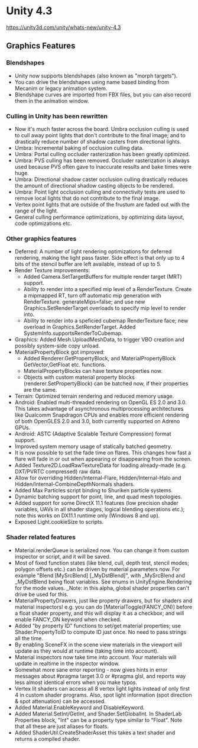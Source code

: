 # Unity 4.3
https://unity3d.com/unity/whats-new/unity-4.3

## Graphics Features


### Blendshapes
<ul>
<li>Unity now supports blendshapes (also known as "morph targets").</li>
<li>You can drive the blendshapes using name based binding from Mecanim or legacy animation system.</li>
<li>Blendshape curves are imported from FBX files, but you can also record them in the animation window.</li>
</ul>

### Culling in Unity has been rewritten
<ul>
<li>Now it's much faster across the board. Umbra occlusion culling is used to cull away point lights that don't contribute to the final image; and to drastically reduce number of shadow casters from directional lights.</li>
<li>Umbra: Incremental baking of occlusion culling data.</li>
<li>Umbra: Portal culling occluder rasterization has been greatly optimized.</li>
<li>Umbra: PVS culling has been removed. Occluder rasterization is always used because PVS often gave to inaccurate results and bake times were huge.</li>
<li>Umbra: Directional shadow caster occlusion culling drastically reduces the amount of directional shadow casting objects to be rendered.</li>
<li>Umbra: Point light occlusion culling and connectivity tests are used to remove local lights that do not contribute to the final image.</li>
<li>Vertex point lights that are outside of the frustum are faded out with the range of the light.</li>
<li>General culling performance optimizations, by optimizing data layout, code optimizations etc.</li>
</ul>

### Other graphics features
<ul>
<li>Deferred: A number of light rendering optimizations for deferred rendering, making the light pass faster. Side effect is that only up to 4 bits of the stencil buffer are left available, instead of up to 5.</li>
<li>Render Texture improvements: 
<ul>
<li>Added Camera.SetTargetBuffers for multiple render target (MRT) support.</li>
<li>Ability to render into a specified mip level of a RenderTexture. Create a mipmapped RT, turn off automatic mip generation with RenderTexture. generateMips=false; and use new Graphics.SetRenderTarget overloads to specify mip level to render into.</li>
<li>Ability to render into a speficied cubemap RenderTexture face; new overload in Graphics.SetRenderTarget. Added SystemInfo.supportsRenderToCubemap.</li>
</ul></li>
<li>Graphics: Added Mesh.UploadMeshData, to trigger VBO creation and possibly system-side copy unload.</li>
<li>MaterialPropertyBlock got improved: 
<ul>
<li>Added Renderer.GetPropertyBlock, and MaterialPropertyBlock GetVector,GetFloat etc. functions.</li>
<li>MaterialPropertyBlocks can have texture properties now.</li>
<li>Objects with custom material property blocks (renderer.SetPropertyBlock) can be batched now, if their properties are the same.</li>
</ul></li>
<li>Terrain: Optimized terrain rendering and reduced memory usage.</li>
<li>Android: Enabled multi-threaded rendering on OpenGL ES 2.0 and 3.0. This takes advantage of asynchronous multiprocessing architectures like Qualcomm Snapdragon CPUs and enables more efficient rendering of both OpenGLES 2.0 and 3.0, both currently supported on Adreno GPUs.</li>
<li>Android: ASTC (Adaptive Scalable Texture Compression) format support.</li>
<li>Improved system memory usage of statically batched geometry.</li>
<li>It is now possible to set the fade time on flares. This changes how fast a flare will fade in or out when appearing or disappearing from the screen.</li>
<li>Added Texture2D.LoadRawTextureData for loading already-made (e.g. DXT/PVRTC compressed) raw data.</li>
<li>Allow for overriding Hidden/Internal-Flare, Hidden/Internal-Halo and Hidden/Internal-CombineDepthNormals shaders.</li>
<li>Added Max Particles script binding to Shuriken particle systems.</li>
<li>Dynamic batching support for point, line, and quad mesh topologies.</li>
<li>Added support for some DirectX 11.1 features (low precision shader variables, UAVs in all shader stages, logical blending operations etc.); note this works on DX11.1 runtime only (Windows 8 and up).</li>
<li>Exposed Light.cookieSize to scripts.</li>
</ul>

### Shader related features
<ul>
<li>Material.renderQueue is serialized now. You can change it from custom inspector or script, and it will be saved.</li>
<li>Most of fixed function states (like blend, cull, depth test, stencil modes; polygon offsets etc.) can be driven by material parameters now. For example "Blend [MySrcBlend] [_MyDstBlend]", with _MySrcBlend and _MyDstBlend being float variables. See enums in UnityEngine.Rendering for the mode values. _Note: in this alpha, global shader properties can't drive be used for this.</li>
<li>MaterialPropertyDrawers, just like property drawers, but for shaders and material inspectors! e.g. you can do [MaterialToggle(FANCY_ON)] before a float shader property, and this will display it as a checkbox; and will enable FANCY_ON keyword when checked. </li>
<li>Added "by property ID" functions to set/get material properties; use Shader.PropertyToID to compute ID just once. No need to pass strings all the time.</li>
<li>By enabling SceneFX in the scene view materials in the viewport will update as they would at runtime (taking time into account).</li>
<li>Material inspectors now take time into account. Your materials will update in realtime in the inspector window.</li>
<li>Somewhat more sane error reporting - now gives hints in error messages about #pragma target 3.0 or #pragma glsl, and reports way less almost identical errors when you make typos.</li>
<li>Vertex lit shaders can access all 8 vertex light lights instead of only first 4 in custom shader programs. Also, spot light information (spot direction &amp; spot attenuation) can be accessed.</li>
<li>Added Material.EnableKeyword and DisableKeyword.</li>
<li>Added Material.SetInt/GetInt, and Shader.SetGlobalInt. In ShaderLab Properties block, "Int" can be a property type similar to "Float". Note that all these are just aliases for floats.</li>
<li>Added ShaderUtil.CreateShaderAsset this takes a text shader and returns a compiled shader.</li>
</ul>
